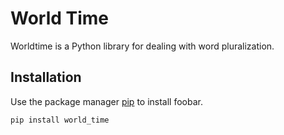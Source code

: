 # World Time

Worldtime is a Python library for dealing with word pluralization.

## Installation

Use the package manager [pip](https://pip.pypa.io/en/stable/) to install foobar.

```bash
pip install world_time
```